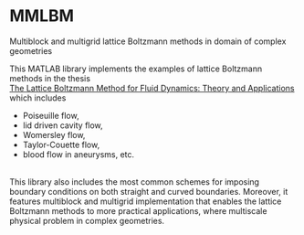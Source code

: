 # MMLBM
Multiblock and multigrid lattice Boltzmann methods in domain of complex geometries

This MATLAB library implements the examples of lattice Boltzmann methods in the thesis <br/>
[The Lattice Boltzmann Method for Fluid Dynamics: Theory and Applications](https://github.com/cpempire/MMLBM/tree/master/thesis)
<br/>
which includes 
- Poiseuille flow, 
- lid driven cavity flow, 
- Womersley flow, 
- Taylor-Couette flow, 
- blood flow in aneurysms, etc. 

<br/>
This library also includes the most common schemes for imposing boundary conditions on both straight and curved boundaries. Moreover, it features multiblock and multigrid implementation that enables the lattice Boltzmann methods to more practical applications, where multiscale physical problem in complex geometries.
